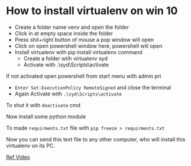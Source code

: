 # How to install virtualenv on win 10

- Create a folder name venv and open the folder
- Click in at empty space inside the folder
- Press shit+right button of mouse a pop window will open
- Click on open powershell window here, powershell will open
- Install virtualenv with pip install virtualenv command
  - Create a folder wtih virtualenv syd
  - Activate with .\syd\Scripts\activate

If not activated open powershell from start menu with admin pri 

- `Enter Set-ExecutionPolicy RemoteSigned` and close the terminal
- Again Activate with `.\syd\Scripts\activate`

To shut it with `deactivate` cmd

Now install some python module

To made `requirments.txt` file with `pip freeze > requirments.txt`

Now you can send this text file to any other computer, who will install this virtualenv on its PC.

[Ref Video](https://youtu.be/oBZX-vZ72Aw)

